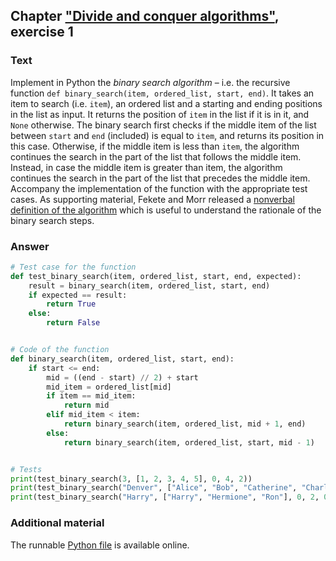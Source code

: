 ## Chapter ["Divide and conquer algorithms"](https://comp-think.github.io/book/09.pdf), exercise 1

### Text
Implement in Python the *binary search algorithm* – i.e. the recursive function `def binary_search(item, ordered_list, start, end)`. It takes an item to search (i.e. `item`), an ordered list and a starting and ending positions in the list as input. It returns the position of `item` in the list if it is in it, and `None` otherwise. The binary search first checks if the middle item of the list between `start` and `end` (included) is equal to `item`, and returns its position in this case. Otherwise, if the middle item is less than `item`, the algorithm continues the search in the part of the list that follows the middle item. Instead, in case the middle item is greater than item, the algorithm continues the search in the part of the list that precedes the middle item. Accompany the implementation of the function with the appropriate test cases. As supporting material, Fekete and Morr released a [nonverbal definition of the algorithm](https://comp-think.github.io/material/binary-search.pdf) which is useful to understand the rationale of the binary search steps. 

### Answer
```python
# Test case for the function
def test_binary_search(item, ordered_list, start, end, expected):
    result = binary_search(item, ordered_list, start, end)
    if expected == result:
        return True
    else:
        return False


# Code of the function
def binary_search(item, ordered_list, start, end):
    if start <= end:
        mid = ((end - start) // 2) + start
        mid_item = ordered_list[mid]
        if item == mid_item:
            return mid
        elif mid_item < item:
            return binary_search(item, ordered_list, mid + 1, end)
        else:
            return binary_search(item, ordered_list, start, mid - 1)


# Tests
print(test_binary_search(3, [1, 2, 3, 4, 5], 0, 4, 2))
print(test_binary_search("Denver", ["Alice", "Bob", "Catherine", "Charles"], 0, 3, None))
print(test_binary_search("Harry", ["Harry", "Hermione", "Ron"], 0, 2, 0))
```

### Additional material
The runnable [Python file](exercise_1.py) is available online.